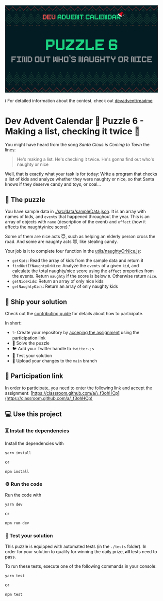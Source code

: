 ![](README.cover.jpg)

ℹ️ For detailed information about the contest, check out [devadvent/readme](https://github.com/devadvent/readme/)

# Dev Advent Calendar 🎅 Puzzle 6 - Making a list, checking it twice 📜

You might have heard from the song _Santa Claus is Coming to Town_ the lines:

> He's making a list. He's checking it twice. He's gonna find out who's naughty or nice

Well, that is exactly what your task is for today: Write a program that checks a list of kids and analyze whether they were naughty or nice, so that Santa knows if they deserve candy and toys, or coal...

## 🧩 The puzzle

You have sample data in [./src/data/sampleData.json](./src/data/sampleData.json). It is an array with names of kids, and `events` that happened throughout the year.
This is an array of objects with `name` (description of the event) and `effect` (how it affects the naughty/nice score)."

Some of them are nice acts 😇, such as helping an elderly person cross the road. And some are naughty acts 😈, like stealing candy.

Your job is it to complete four function in the [utils/naughtyOrNice.js](./src/utils/naughtyOrNice.js):

-   `getKids`: Read the array of kids from the sample data and return it
-   `findOutIfNaughtyOrNice`: Analyze the `events` of a given `kid`, and calculate the total naughty/nice score using the `effect` properties from the events. Return `naughty` if the score is below `0`. Otherwise return `nice`.
-   `getNiceKids`: Return an array of only nice kids
-   `getNaughtyKids`: Return an array of only naughty kids

## 🚢 Ship your solution

Check out the [contributing guide](https://github.com/devadvent/readme/blob/main/CONTRIBUTING.md) for details about how to participate.

In short:

-   ✨ Create your repository by [acceping the assignment](https://classroom.github.com/a/_f3ohHCp) using the participation link
-   🧩 Solve the puzzle
-   🐦 Add your Twitter handle to `twitter.js`
-   🤖 Test your solution
-   🚀 Upload your changes to the `main` branch

## 🔗 Participation link

In order to participate, you need to enter the following link and accept the assignment:
[https://classroom.github.com/a/\_f3ohHCp](https://classroom.github.com/a/_f3ohHCp)

## 💻 Use this project

### ⏳ Install the dependencies

Install the dependencies with

```bash
yarn install
```

or

```bash
npm install
```

### ⚙️ Run the code

Run the code with

```bash
yarn dev
```

or

```bash
npm run dev
```

### 🤖 Test your solution

This puzzle is equipped with automated tests (in the `./tests` folder). In order for your solution to qualify for winning the daily prize, **all** tests need to pass.

To run these tests, execute one of the following commands in your console:

```bash
yarn test
```

or

```bash
npm test
```
